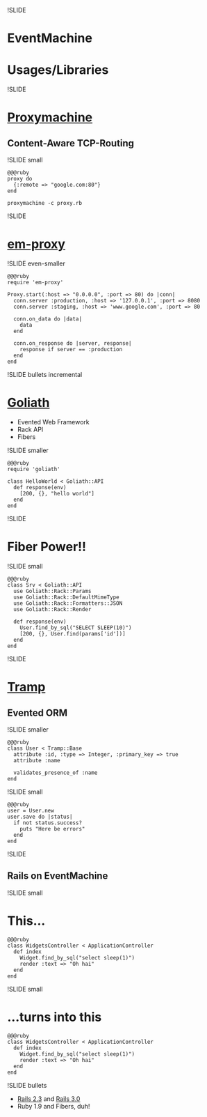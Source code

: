 !SLIDE
 
# EventMachine #
# Usages/Libraries #

!SLIDE

# [Proxymachine](https://github.com/mojombo/proxymachine) #

## Content-Aware TCP-Routing ##

!SLIDE small

    @@@ruby
    proxy do
      {:remote => "google.com:80"}
    end

    proxymachine -c proxy.rb

!SLIDE

# [em-proxy](https://github.com/igrigorik/em-proxy) #

!SLIDE even-smaller

    @@@ruby
    require 'em-proxy'

    Proxy.start(:host => "0.0.0.0", :port => 80) do |conn|
      conn.server :production, :host => '127.0.0.1', :port => 8080
      conn.server :staging, :host => 'www.google.com', :port => 80

      conn.on_data do |data|
        data
      end
 
      conn.on_response do |server, response|
        response if server == :production
      end
    end

!SLIDE bullets incremental

# [Goliath](https://github.com/postrank-labs/goliath) #

* Evented Web Framework
* Rack API
* Fibers

!SLIDE smaller

    @@@ruby
    require 'goliath'

    class HelloWorld < Goliath::API
      def response(env)
        [200, {}, "hello world"]
      end
    end

!SLIDE

# Fiber Power!! #

!SLIDE small

    @@@ruby
    class Srv < Goliath::API
      use Goliath::Rack::Params
      use Goliath::Rack::DefaultMimeType
      use Goliath::Rack::Formatters::JSON
      use Goliath::Rack::Render

      def response(env)
        User.find_by_sql("SELECT SLEEP(10)")
        [200, {}, User.find(params['id'])]
      end
    end

!SLIDE

# [Tramp](https://github.com/lifo/tramp) #

## Evented ORM ##

!SLIDE smaller

    @@@ruby
    class User < Tramp::Base
      attribute :id, :type => Integer, :primary_key => true
      attribute :name

      validates_presence_of :name
    end

!SLIDE small

    @@@ruby
    user = User.new
    user.save do |status|
      if not status.success?
        puts "Here be errors"
      end
    end

!SLIDE

## Rails on EventMachine ##

!SLIDE small

# This... #

    @@@ruby
    class WidgetsController < ApplicationController
      def index
        Widget.find_by_sql("select sleep(1)")
        render :text => "Oh hai"
      end
    end

!SLIDE small

# ...turns into this #

    @@@ruby
    class WidgetsController < ApplicationController
      def index
        Widget.find_by_sql("select sleep(1)")
        render :text => "Oh hai"
      end
    end

!SLIDE bullets

* [Rails 2.3](http://www.mikeperham.com/2010/04/03/introducing-phat-an-asynchronous-rails-app/) and [Rails 3.0](https://gist.github.com/432563)
* Ruby 1.9 and Fibers, duh!
